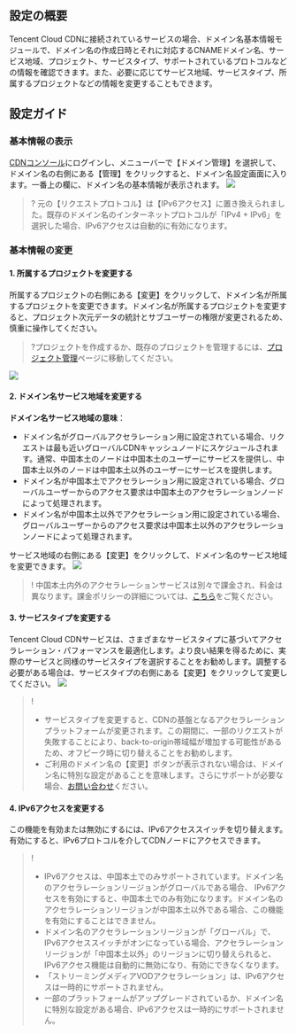 ## 設定の概要

Tencent Cloud CDNに接続されているサービスの場合、ドメイン名基本情報モジュールで、ドメイン名の作成日時とそれに対応するCNAMEドメイン名、サービス地域、プロジェクト、サービスタイプ、サポートされているプロトコルなどの情報を確認できます。また、必要に応じてサービス地域、サービスタイプ、所属するプロジェクトなどの情報を変更することもできます。

## 設定ガイド

### 基本情報の表示

[CDNコンソール](https://console.cloud.tencent.com/cdn)にログインし、メニューバーで【ドメイン管理】を選択して、ドメイン名の右側にある【管理】をクリックすると、ドメイン名設定画面に入ります。一番上の欄に、ドメイン名の基本情報が表示されます。
![](https://main.qcloudimg.com/raw/2273c600e31b35d12b9480ff74205962.png)

>? 元の【リクエストプロトコル】は【IPv6アクセス】に置き換えられました。既存のドメイン名のインターネットプロトコルが「IPv4 + IPv6」を選択した場合、IPv6アクセスは自動的に有効になります。

### 基本情報の変更

#### 1. 所属するプロジェクトを変更する

所属するプロジェクトの右側にある【変更】をクリックして、ドメイン名が所属するプロジェクトを変更できます。ドメイン名が所属するプロジェクトを変更すると、プロジェクト次元データの統計とサブユーザーの権限が変更されるため、慎重に操作してください。　

> ?プロジェクトを作成するか、既存のプロジェクトを管理するには、[プロジェクト管理](https://console.cloud.tencent.com/project)ページに移動してください。

![](https://main.qcloudimg.com/raw/bb56a7b51526f256ccd5d98169861e98.png)


#### 2. ドメイン名サービス地域を変更する

**ドメイン名サービス地域の意味**：

- ドメイン名がグローバルアクセラレーション用に設定されている場合、リクエストは最も近いグローバルCDNキャッシュノードにスケジュールされます。通常、中国本土のノードは中国本土のユーザーにサービスを提供し、中国本土以外のノードは中国本土以外のユーザーにサービスを提供します。
- ドメイン名が中国本土でアクセラレーション用に設定されている場合、グローバルユーザーからのアクセス要求は中国本土のアクセラレーションノードによって処理されます。
- ドメイン名が中国本土以外でアクセラレーション用に設定されている場合、グローバルユーザーからのアクセス要求は中国本土以外のアクセラレーションノードによって処理されます。

サービス地域の右側にある【変更】をクリックして、ドメイン名のサービス地域を変更できます。
![](https://main.qcloudimg.com/raw/bf59e0eccd001b5ccad6262063f032db.png)

> ! 中国本土内外のアクセラレーションサービスは別々で課金され、料金は異なります。課金ポリシーの詳細については、[こちら](https://intl.cloud.tencent.com/document/product/228/2949)をご覧ください。

#### 3. サービスタイプを変更する

Tencent Cloud CDNサービスは、さまざまなサービスタイプに基づいてアクセラレーション・パフォーマンスを最適化します。より良い結果を得るために、実際のサービスと同様のサービスタイプを選択することをお勧めします。調整する必要がある場合は、サービスタイプの右側にある【変更】をクリックして変更してください。
![](https://main.qcloudimg.com/raw/56f3da131520a9c9efa6c92da94dee25.png)

> !
>
> - サービスタイプを変更すると、CDNの基盤となるアクセラレーションプラットフォームが変更されます。この期間に、一部のリクエストが失敗することにより、back-to-origin帯域幅が増加する可能性があるため、オフピーク時に切り替えることをお勧めします。
> - ご利用のドメイン名の【変更】ボタンが表示されない場合は、ドメイン名に特別な設定があることを意味します。さらにサポートが必要な場合、[お問い合わせ](https://intl.cloud.tencent.com/support)ください。

#### 4. IPv6アクセスを変更する
この機能を有効または無効にするには、IPv6アクセススイッチを切り替えます。有効にすると、IPv6プロトコルを介してCDNノードにアクセスできます。

>! 
>- IPv6アクセスは、中国本土でのみサポートされています。ドメイン名のアクセラレーションリージョンがグローバルである場合、 IPv6アクセスを有効にすると、中国本土でのみ有効になります。ドメイン名のアクセラレーションリージョンが中国本土以外である場合、この機能を有効にすることはできません。
>- ドメイン名のアクセラレーションリージョンが「グローバル」で、IPv6アクセススイッチがオンになっている場合、アクセラレーションリージョンが「中国本土以外」のリージョンに切り替えられると、IPv6アクセス機能は自動的に無効になり、有効にできなくなります。
>- 「ストリーミングメディアVODアクセラレーション」は、IPv6アクセスは一時的にサポートされません。 
>- 一部のプラットフォームがアップグレードされているか、ドメイン名に特別な設定がある場合、IPv6アクセスは一時的にサポートされません。
